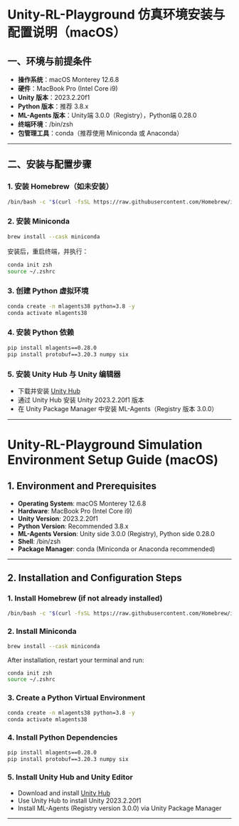 # Unity-RL-Playground 仿真环境安装与配置说明（macOS）

## 一、环境与前提条件

- **操作系统**：macOS Monterey 12.6.8
- **硬件**：MacBook Pro (Intel Core i9)
- **Unity 版本**：2023.2.20f1
- **Python 版本**：推荐 3.8.x
- **ML-Agents 版本**：Unity端 3.0.0（Registry），Python端 0.28.0
- **终端环境**：/bin/zsh
- **包管理工具**：conda（推荐使用 Miniconda 或 Anaconda）

---

## 二、安装与配置步骤

### 1. 安装 Homebrew（如未安装）

```bash
/bin/bash -c "$(curl -fsSL https://raw.githubusercontent.com/Homebrew/install/HEAD/install.sh)"
```

### 2. 安装 Miniconda

```bash
brew install --cask miniconda
```
安装后，重启终端，并执行：
```bash
conda init zsh
source ~/.zshrc
```

### 3. 创建 Python 虚拟环境

```bash
conda create -n mlagents38 python=3.8 -y
conda activate mlagents38
```

### 4. 安装 Python 依赖

```bash
pip install mlagents==0.28.0
pip install protobuf==3.20.3 numpy six
```

### 5. 安装 Unity Hub 与 Unity 编辑器

- 下载并安装 [Unity Hub](https://unity3d.com/get-unity/download)
- 通过 Unity Hub 安装 Unity 2023.2.20f1 版本
- 在 Unity Package Manager 中安装 ML-Agents（Registry 版本 3.0.0）

---

# Unity-RL-Playground Simulation Environment Setup Guide (macOS)

## 1. Environment and Prerequisites

- **Operating System**: macOS Monterey 12.6.8
- **Hardware**: MacBook Pro (Intel Core i9)
- **Unity Version**: 2023.2.20f1
- **Python Version**: Recommended 3.8.x
- **ML-Agents Version**: Unity side 3.0.0 (Registry), Python side 0.28.0
- **Shell**: /bin/zsh
- **Package Manager**: conda (Miniconda or Anaconda recommended)

---

## 2. Installation and Configuration Steps

### 1. Install Homebrew (if not already installed)

```bash
/bin/bash -c "$(curl -fsSL https://raw.githubusercontent.com/Homebrew/install/HEAD/install.sh)"
```

### 2. Install Miniconda

```bash
brew install --cask miniconda
```
After installation, restart your terminal and run:
```bash
conda init zsh
source ~/.zshrc
```

### 3. Create a Python Virtual Environment

```bash
conda create -n mlagents38 python=3.8 -y
conda activate mlagents38
```

### 4. Install Python Dependencies

```bash
pip install mlagents==0.28.0
pip install protobuf==3.20.3 numpy six
```

### 5. Install Unity Hub and Unity Editor

- Download and install [Unity Hub](https://unity3d.com/get-unity/download)
- Use Unity Hub to install Unity 2023.2.20f1
- Install ML-Agents (Registry version 3.0.0) via Unity Package Manager

--- 